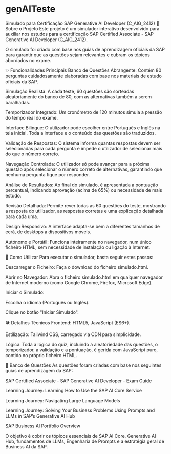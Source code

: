 # genAITeste
Simulado para Certificação SAP Generative AI Developer (C_AIG_2412)
📖 Sobre o Projeto
Este projeto é um simulador interativo desenvolvido para auxiliar nos estudos para a certificação SAP Certified Associate - SAP Generative AI Developer (C_AIG_2412). 

O simulado foi criado com base nos guias de aprendizagem oficiais da SAP para garantir que as questões sejam relevantes e cubram os tópicos abordados no exame.

✨ Funcionalidades Principais
Banco de Questões Abrangente: Contém 80 perguntas cuidadosamente elaboradas com base nos materiais de estudo oficiais da SAP.

Simulação Realista: A cada teste, 60 questões são sorteadas aleatoriamente do banco de 80, com as alternativas também a serem baralhadas.

Temporizador Integrado: Um cronómetro de 120 minutos simula a pressão do tempo real do exame.

Interface Bilingue: O utilizador pode escolher entre Português e Inglês na tela inicial. Toda a interface e o conteúdo das questões são traduzidos.

Validação de Respostas: O sistema informa quantas respostas devem ser selecionadas para cada pergunta e impede o utilizador de selecionar mais do que o número correto.

Navegação Controlada: O utilizador só pode avançar para a próxima questão após selecionar o número correto de alternativas, garantindo que nenhuma pergunta fique por responder.

Análise de Resultados: Ao final do simulado, é apresentada a pontuação percentual, indicando aprovação (acima de 65%) ou necessidade de mais estudo.

Revisão Detalhada: Permite rever todas as 60 questões do teste, mostrando a resposta do utilizador, as respostas corretas e uma explicação detalhada para cada uma.

Design Responsivo: A interface adapta-se bem a diferentes tamanhos de ecrã, de desktops a dispositivos móveis.

Autónomo e Portátil: Funciona inteiramente no navegador, num único ficheiro HTML, sem necessidade de instalação ou ligação à Internet.

🚀 Como Utilizar
Para executar o simulador, basta seguir estes passos:

Descarregar o Ficheiro: Faça o download do ficheiro simulado.html.

Abrir no Navegador: Abra o ficheiro simulado.html em qualquer navegador de Internet moderno (como Google Chrome, Firefox, Microsoft Edge).

Iniciar o Simulado:

Escolha o idioma (Português ou Inglês).

Clique no botão "Iniciar Simulado".

🛠️ Detalhes Técnicos
Frontend: HTML5, JavaScript (ES6+).

Estilização: Tailwind CSS, carregado via CDN para simplicidade.

Lógica: Toda a lógica do quiz, incluindo a aleatoriedade das questões, o temporizador, a validação e a pontuação, é gerida com JavaScript puro, contido no próprio ficheiro HTML.

🧠 Banco de Questões
As questões foram criadas com base nos seguintes guias de aprendizagem da SAP:

SAP Certified Associate - SAP Generative AI Developer - Exam Guide

Learning Journey: Learning How to Use the SAP AI Core Service

Learning Journey: Navigating Large Language Models

Learning Journey: Solving Your Business Problems Using Prompts and LLMs in SAP’s Generative AI Hub

SAP Business AI Portfolio Overview

O objetivo é cobrir os tópicos essenciais de SAP AI Core, Generative AI Hub, fundamentos de LLMs, Engenharia de Prompts e a estratégia geral de Business AI da SAP.
